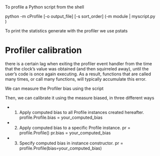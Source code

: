 To profile a Python script from the shell

python -m cProfile [-o output_file] [-s sort_order] (-m module | myscript.py )

To print the statistics generate with the profiler we use pstats


# Profiler calibration 

there is a certain lag when exiting the profiler event handler from the time that the clock’s value was obtained (and then squirreled away), until the user’s code is once again executing. As a result, functions that are called many times, or call many functions, will typically accumulate this error.

We can measure the Profiler bias using the script

Then, we can calibrate it using the measure biased, in three different ways 

-  1) Apply computed bias to all Profile instances created hereafter.
      profile.Profile.bias = your_computed_bias

- 2) Apply computed bias to a specific Profile instance.
     pr = profile.Profile()
     pr.bias = your_computed_bias

- 3) Specify computed bias in instance constructor.
     pr = profile.Profile(bias=your_computed_bias)
